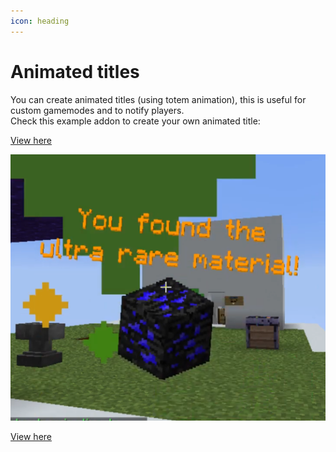 ```yaml
---
icon: heading
---
```


# Animated titles

You can create animated titles (using totem animation), this is useful for custom gamemodes and to notify players.\
Check this example addon to create your own animated title:


[View here](https://www.spigotmc.org/resources/animatedtitles-some-example-animations-itemsadder-addon.84865/)


![](<assets/images/image (168).png>)


[View here](https://www.youtube.com/watch?v=RlgfggheNAE)

